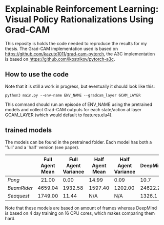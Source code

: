 # Explainable Reinforcement Learning: Visual Policy Rationalizations Using Grad-CAM
This reposity is holds the code needed to reproduce the results for my thesis.
The Grad-CAM implementation used is based on https://github.com/kazuto1011/grad-cam-pytorch,
the A3C implementation is based on https://github.com/ikostrikov/pytorch-a3c.

## How to use the code
Note that it is still a work in progress, but eventually it should look like this:

```
python3 main.py --env-name ENV_NAME --gradcam_layer GCAM_LAYER
```

This command should run an episode of ENV_NAME using the pretrained models and collect Grad-CAM outputs
for each state/action at layer GCAM_LAYER (which would default to features.elu4).


## trained models
The models can be found in the pretrained folder. Each model has both a 'full' and a 'half' version (see paper).

|                    | Full Agent Mean | Full Agent Variance | Half Agent Mean | Half Agent Variance | DeepMind |
|--------------------|:---------------:|---------------------|-----------------|---------------------|----------|
| *Pong*      |           21.00 | 0.00                | 14.99           | 0.09                | 10.7         |
| *BeamRider* |         4659.04 | 1932.58             | 1597.40         | 1202.00             | 24622.2         |
| *Seaquest*  |         1749.00 | 11.44               | N/A             | N/A                 | 1326.1         |


Note that these models are based on amount of frames whereas DeepMind is based on 4 day training on 16 CPU cores, which
makes comparing them hard.
